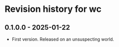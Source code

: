 # Revision history for wc

## 0.1.0.0 - 2025-01-22

* First version. Released on an unsuspecting world.
